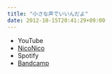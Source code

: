 ```yaml
---
title: "小さな声でいいんだよ"
date: 2012-10-15T20:41:29+09:00
---
```


- YouTube
- [NicoNico](https://nico.ms/sm19127640)
- Spotify
- [Bandcamp](https://mikirihasshap.bandcamp.com/track/--89)

